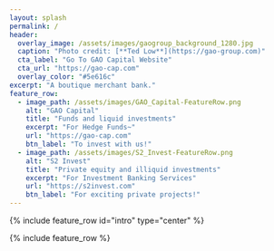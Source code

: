 ```yaml
---
layout: splash
permalink: /
header:
  overlay_image: /assets/images/gaogroup_background_1280.jpg
  caption: "Photo credit: [**Ted Low**](https://gao-group.com)"
  cta_label: "Go To GAO Capital Website"
  cta_url: "https://gao-cap.com"
  overlay_color: "#5e616c"
excerpt: "A boutique merchant bank."
feature_row:
  - image_path: /assets/images/GAO_Capital-FeatureRow.png
    alt: "GAO Capital"
    title: "Funds and liquid investments"
    excerpt: "For Hedge Funds~"
    url: "https://gao-cap.com"
    btn_label: "To invest with us!"
  - image_path: /assets/images/S2_Invest-FeatureRow.png
    alt: "S2 Invest"
    title: "Private equity and illiquid investments"
    excerpt: "For Investment Banking Services"
    url: "https://s2invest.com"
    btn_label: "For exciting private projects!"
---
```


{% include feature_row id="intro" type="center" %}

{% include feature_row %}

